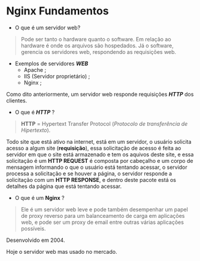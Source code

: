 # Nginx Fundamentos

- O que é um servidor web?

> Pode ser tanto o hardware quanto o software.
Em relação ao hardware é onde os arquivos são hospedados.
Já o software, gerencia os servidores web, respondendo as requisições web.

- Exemplos de servidores **_WEB_**
  - Apache ;
  - IIS (Servidor proprietário) ;
  - Nginx ;

Como dito anteriormente, um servidor web responde requisições **_HTTP_** dos clientes.

- O que é **_HTTP_** ?

> **HTTP** = Hypertext Transfer Protocol (_Protocolo de transferência de Hipertexto_).

Todo site que está ativo na internet, está em um servidor, o usuário solicita acesso a algum site (**requisição**), essa solicitação de acesso é feita ao servidor em que o site está armazenado e tem os aquivos deste site, e essa solicitação é um **HTTP REQUEST** é composta por cabeçalho e um corpo de mensagem informando o que o usuário está tentando acessar, o servidor processa a solicitação e se houver a página, o servidor responde a solicitação com um **HTTP RESPONSE**, e dentro deste pacote está os detalhes da página que está tentando acessar.

- O que é um **Nginx** ?

> Ele é um servidor web leve e pode também desempenhar um papel de proxy reverso para um balanceamento de carga em aplicações web, e pode ser um proxy de email entre outras várias aplicações possíveis.

Desenvolvido em 2004.

Hoje o servidor web mas usado no mercado.
